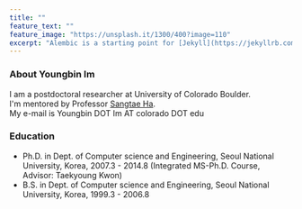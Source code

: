 ```yaml
---
title: ""
feature_text: ""
feature_image: "https://unsplash.it/1300/400?image=110"
excerpt: "Alembic is a starting point for [Jekyll](https://jekyllrb.com/) projects. Rather than starting from scratch, this boilerplate is designed to get the ball rolling immediately. Install it, configure it, tweak it, push it."
---
```


### About Youngbin Im
I am a postdoctoral researcher at University of Colorado Boulder.<br />
I'm mentored by Professor [Sangtae Ha](http://ngn.cs.colorado.edu/~sangtaeha/).<br />
My e-mail is Youngbin DOT Im AT colorado DOT edu

### Education
* Ph.D. in Dept. of Computer science and Engineering, Seoul National University, Korea, 2007.3 - 2014.8
(Integrated MS-Ph.D. Course, Advisor: Taekyoung Kwon)
* B.S. in Dept. of Computer science and Engineering, Seoul National University, Korea, 1999.3 - 2006.8
 
